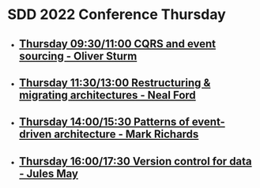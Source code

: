 # SDD 2022 Conference Thursday

- ## [Thursday 09:30/11:00 CQRS and event sourcing - Oliver Sturm](https://sddconf.com/agenda/)

- ## [Thursday 11:30/13:00 Restructuring & migrating architectures - Neal Ford](https://sddconf.com/agenda/)

- ## [Thursday 14:00/15:30 Patterns of event-driven architecture - Mark Richards](https://sddconf.com/agenda/)

- ## [Thursday 16:00/17:30 Version control for data - Jules May](https://sddconf.com/agenda/)